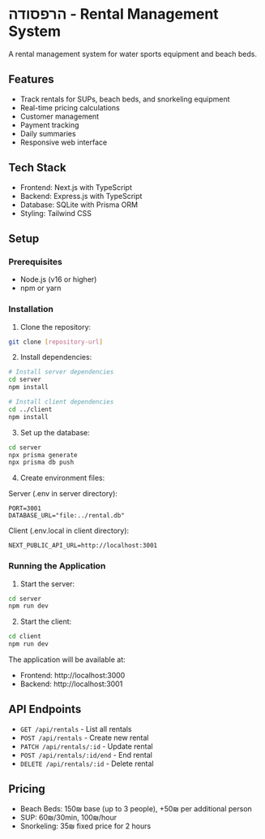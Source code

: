 # הרפסודה - Rental Management System

A rental management system for water sports equipment and beach beds.

## Features

- Track rentals for SUPs, beach beds, and snorkeling equipment
- Real-time pricing calculations
- Customer management
- Payment tracking
- Daily summaries
- Responsive web interface

## Tech Stack

- Frontend: Next.js with TypeScript
- Backend: Express.js with TypeScript
- Database: SQLite with Prisma ORM
- Styling: Tailwind CSS

## Setup

### Prerequisites

- Node.js (v16 or higher)
- npm or yarn

### Installation

1. Clone the repository:
```bash
git clone [repository-url]
```

2. Install dependencies:
```bash
# Install server dependencies
cd server
npm install

# Install client dependencies
cd ../client
npm install
```

3. Set up the database:
```bash
cd server
npx prisma generate
npx prisma db push
```

4. Create environment files:

Server (.env in server directory):
```
PORT=3001
DATABASE_URL="file:../rental.db"
```

Client (.env.local in client directory):
```
NEXT_PUBLIC_API_URL=http://localhost:3001
```

### Running the Application

1. Start the server:
```bash
cd server
npm run dev
```

2. Start the client:
```bash
cd client
npm run dev
```

The application will be available at:
- Frontend: http://localhost:3000
- Backend: http://localhost:3001

## API Endpoints

- `GET /api/rentals` - List all rentals
- `POST /api/rentals` - Create new rental
- `PATCH /api/rentals/:id` - Update rental
- `POST /api/rentals/:id/end` - End rental
- `DELETE /api/rentals/:id` - Delete rental

## Pricing

- Beach Beds: 150₪ base (up to 3 people), +50₪ per additional person
- SUP: 60₪/30min, 100₪/hour
- Snorkeling: 35₪ fixed price for 2 hours 